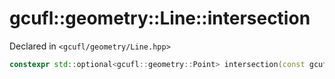 # gcufl::geometry::Line::intersection
Declared in `<gcufl/geometry/Line.hpp>`
```cpp
constexpr std::optional<gcufl::geometry::Point> intersection(const gcufl::geometry::Line& other) const noexcept;
```
